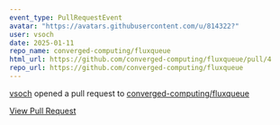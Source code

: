 ```yaml
---
event_type: PullRequestEvent
avatar: "https://avatars.githubusercontent.com/u/814322?"
user: vsoch
date: 2025-01-11
repo_name: converged-computing/fluxqueue
html_url: https://github.com/converged-computing/fluxqueue/pull/4
repo_url: https://github.com/converged-computing/fluxqueue
---
```


<a href='https://github.com/vsoch' target='_blank'>vsoch</a> opened a pull request to <a href='https://github.com/converged-computing/fluxqueue' target='_blank'>converged-computing/fluxqueue</a>

<a href='https://github.com/converged-computing/fluxqueue/pull/4' target='_blank'>View Pull Request</a>